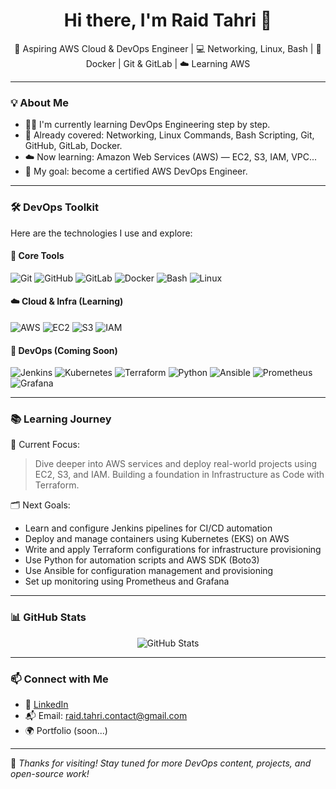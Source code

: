<!-- README.md -->

<h1 align="center">Hi there, I'm Raid Tahri 👋</h1>

<p align="center">
🚀 Aspiring AWS Cloud & DevOps Engineer | 💻 Networking, Linux, Bash | 🐳 Docker | Git & GitLab | ☁️ Learning AWS
</p>

---

### 💡 About Me

- 👨‍💻 I'm currently learning DevOps Engineering step by step.
- 🧠 Already covered: Networking, Linux Commands, Bash Scripting, Git, GitHub, GitLab, Docker.
- ☁️ Now learning: Amazon Web Services (AWS) — EC2, S3, IAM, VPC...
- 🌱 My goal: become a certified AWS DevOps Engineer.

---

### 🛠️ DevOps Toolkit

Here are the technologies I use and explore:

#### 🚧 Core Tools
![Git](https://img.shields.io/badge/-Git-F05032?logo=git&logoColor=white&style=flat)
![GitHub](https://img.shields.io/badge/-GitHub-181717?logo=github&logoColor=white&style=flat)
![GitLab](https://img.shields.io/badge/-GitLab-FC6D26?logo=gitlab&logoColor=white&style=flat)
![Docker](https://img.shields.io/badge/-Docker-2496ED?logo=docker&logoColor=white&style=flat)
![Bash](https://img.shields.io/badge/-Bash-4EAA25?logo=gnubash&logoColor=white&style=flat)
![Linux](https://img.shields.io/badge/-Linux-FCC624?logo=linux&logoColor=black&style=flat)

#### ☁️ Cloud & Infra (Learning)
![AWS](https://img.shields.io/badge/-AWS-232F3E?logo=amazonaws&logoColor=white&style=flat)
![EC2](https://img.shields.io/badge/-EC2-orange?style=flat&logo=amazonaws)
![S3](https://img.shields.io/badge/-S3-red?style=flat&logo=amazonaws)
![IAM](https://img.shields.io/badge/-IAM-0052CC?style=flat&logo=amazonaws)

#### 🔧 DevOps (Coming Soon)
![Jenkins](https://img.shields.io/badge/-Jenkins-D24939?logo=jenkins&logoColor=white&style=flat)
![Kubernetes](https://img.shields.io/badge/-Kubernetes-326CE5?logo=kubernetes&logoColor=white&style=flat)
![Terraform](https://img.shields.io/badge/-Terraform-7B42BC?logo=terraform&logoColor=white&style=flat)
![Python](https://img.shields.io/badge/-Python-3776AB?logo=python&logoColor=white&style=flat)
![Ansible](https://img.shields.io/badge/-Ansible-EE0000?logo=ansible&logoColor=white&style=flat)
![Prometheus](https://img.shields.io/badge/-Prometheus-E6522C?logo=prometheus&logoColor=white&style=flat)
![Grafana](https://img.shields.io/badge/-Grafana-F46800?logo=grafana&logoColor=white&style=flat)

---

### 📚 Learning Journey

📌 Current Focus:  
> Dive deeper into AWS services and deploy real-world projects using EC2, S3, and IAM. Building a foundation in Infrastructure as Code with Terraform.

🗂️ Next Goals:
- Learn and configure Jenkins pipelines for CI/CD automation
- Deploy and manage containers using Kubernetes (EKS) on AWS
- Write and apply Terraform configurations for infrastructure provisioning
- Use Python for automation scripts and AWS SDK (Boto3)
- Use Ansible for configuration management and provisioning
- Set up monitoring using Prometheus and Grafana

---

### 📊 GitHub Stats

<p align="center">
<img src="https://github-readme-stats.vercel.app/api?username=raidtahri&show_icons=true&theme=radical" alt="GitHub Stats"/>
</p>

---

### 📫 Connect with Me

- 💼 [LinkedIn](https://www.linkedin.com/in/raidtahri)
- 📬 Email: raid.tahri.contact@gmail.com
- 🌍 Portfolio (soon...)

---

📝 *Thanks for visiting! Stay tuned for more DevOps content, projects, and open-source work!*
